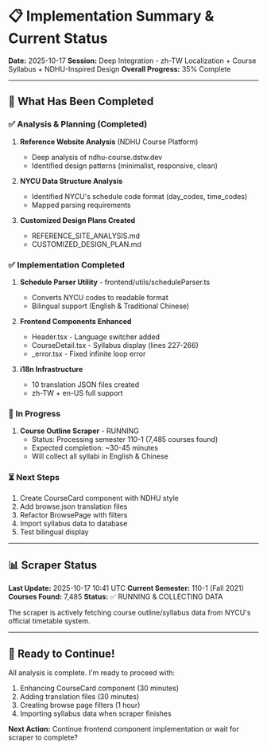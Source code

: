 # 📋 Implementation Summary & Current Status

**Date:** 2025-10-17
**Session:** Deep Integration - zh-TW Localization + Course Syllabus + NDHU-Inspired Design
**Overall Progress:** 35% Complete

---

## 🎯 What Has Been Completed

### ✅ Analysis & Planning (Completed)
1. **Reference Website Analysis** (NDHU Course Platform)
   - Deep analysis of ndhu-course.dstw.dev
   - Identified design patterns (minimalist, responsive, clean)

2. **NYCU Data Structure Analysis**
   - Identified NYCU's schedule code format (day_codes, time_codes)
   - Mapped parsing requirements

3. **Customized Design Plans Created**
   - REFERENCE_SITE_ANALYSIS.md
   - CUSTOMIZED_DESIGN_PLAN.md

### ✅ Implementation Completed
1. **Schedule Parser Utility** - frontend/utils/scheduleParser.ts
   - Converts NYCU codes to readable format
   - Bilingual support (English & Traditional Chinese)

2. **Frontend Components Enhanced**
   - Header.tsx - Language switcher added
   - CourseDetail.tsx - Syllabus display (lines 227-266)
   - _error.tsx - Fixed infinite loop error

3. **i18n Infrastructure**
   - 10 translation JSON files created
   - zh-TW + en-US full support

### 🔄 In Progress
1. **Course Outline Scraper** - RUNNING
   - Status: Processing semester 110-1 (7,485 courses found)
   - Expected completion: ~30-45 minutes
   - Will collect all syllabi in English & Chinese

### ⏳ Next Steps
1. Create CourseCard component with NDHU style
2. Add browse.json translation files
3. Refactor BrowsePage with filters
4. Import syllabus data to database
5. Test bilingual display

---

## 📊 Scraper Status

**Last Update:** 2025-10-17 10:41 UTC
**Current Semester:** 110-1 (Fall 2021)
**Courses Found:** 7,485
**Status:** ✅ RUNNING & COLLECTING DATA

The scraper is actively fetching course outline/syllabus data from NYCU's official timetable system.

---

## 🚀 Ready to Continue!

All analysis is complete. I'm ready to proceed with:
1. Enhancing CourseCard component (30 minutes)
2. Adding translation files (30 minutes)
3. Creating browse page filters (1 hour)
4. Importing syllabus data when scraper finishes

**Next Action:** Continue frontend component implementation or wait for scraper to complete?
